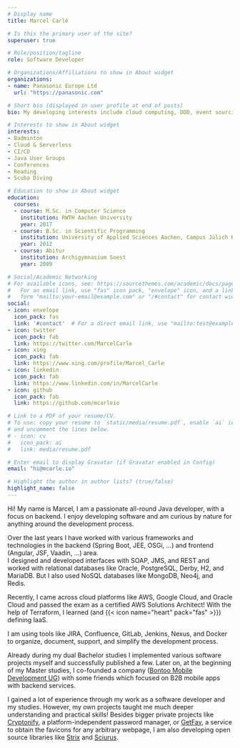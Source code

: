 ```yaml
---
# Display name
title: Marcel Carlé

# Is this the primary user of the site?
superuser: true

# Role/position/tagline
role: Software Developer

# Organizations/Affiliations to show in About widget
organizations:
- name: Panasonic Europe Ltd
  url: "https://panasonic.com"

# Short bio (displayed in user profile at end of posts)
bio: My developing interests include cloud computing, DDD, event sourcing, and serverless architectures.

# Interests to show in About widget
interests:
- Badminton
- Cloud & Serverless
- CI/CD
- Java User Groups
- Conferences
- Reading
- Scuba Diving

# Education to show in About widget
education:
  courses:
  - course: M.Sc. in Computer Science
    institution: RWTH Aachen University
    year: 2017
  - course: B.Sc. in Scientific Programming
    institution: University of Applied Sciences Aachen, Campus Jülich Research Centre
    year: 2012
  - course: Abitur
    institution: Archigymnasium Soest
    year: 2009

# Social/Academic Networking
# For available icons, see: https://sourcethemes.com/academic/docs/page-builder/#icons
#   For an email link, use "fas" icon pack, "envelope" icon, and a link in the
#   form "mailto:your-email@example.com" or "/#contact" for contact widget.
social:
- icon: envelope
  icon_pack: fas
  link: '#contact'  # For a direct email link, use "mailto:test@example.org".
- icon: twitter
  icon_pack: fab
  link: https://twitter.com/MarcelCarle
- icon: xing
  icon_pack: fab
  link: https://www.xing.com/profile/Marcel_Carle
- icon: linkedin
  icon_pack: fab
  link: https://www.linkedin.com/in/MarcelCarle
- icon: github
  icon_pack: fab
  link: https://github.com/mcarleio

# Link to a PDF of your resume/CV.
# To use: copy your resume to `static/media/resume.pdf`, enable `ai` icons in `params.toml`, 
# and uncomment the lines below.
# - icon: cv
#   icon_pack: ai
#   link: media/resume.pdf

# Enter email to display Gravatar (if Gravatar enabled in Config)
email: "hi@mcarle.io"

# Highlight the author in author lists? (true/false)
highlight_name: false
---
```


Hi! My name is Marcel, I am a passionate all-round Java developer, with a focus on backend. I enjoy developing software and am curious by nature for anything around the development process.

Over the last years I have worked with various frameworks and technologies in the backend (Spring Boot, JEE, OSGi, ...) and frontend (Angular, JSF, Vaadin, ...) area.<br>
I designed and developed interfaces with SOAP, JMS, and REST and worked with relational databases like Oracle, PostgreSQL, Derby, H2, and MariaDB. But I also used NoSQL databases like MongoDB, Neo4j, and Redis.

Recently, I came across cloud platforms like AWS, Google Cloud, and Oracle Cloud and passed the exam as a certified AWS Solutions Architect! With the help of Terraform, I learned (and {{< icon name="heart" pack="fas" >}}) defining IaaS.

I am using tools like JIRA, Confluence, GitLab, Jenkins, Nexus, and Docker to organize, document, support, and simplify the development process.

Already during my dual Bachelor studies I implemented various software projects myself and successfully published a few.
Later on, at the beginning of my Master studies, I co-founded a company ([Bontoo Mobile Development UG](#experience)) with some friends which focused on B2B mobile apps with backend services.

I gained a lot of experience through my work as a software developer and my studies. However, my own projects taught me much deeper understanding and practical skills!
Besides bigger private projects like [Cryptonify](/project/cryptonify), a platform-independent password manager,
or [GetFav](/project/getfav), a service to obtain the favicons for any arbitrary webpage,
I am also developing open source libraries like [Strix](/project/strix) and [Sciurus](/project/sciurus).
